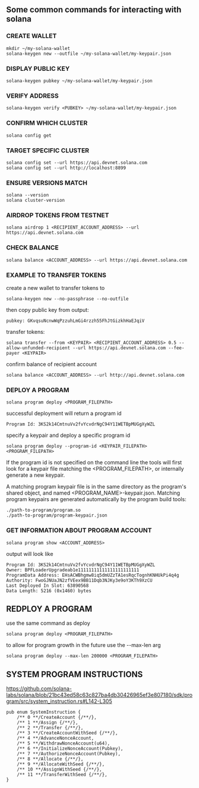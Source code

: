 
## Some common commands for interacting with solana

### CREATE WALLET
```
mkdir ~/my-solana-wallet
solana-keygen new --outfile ~/my-solana-wallet/my-keypair.json
```

### DISPLAY PUBLIC KEY
```
solana-keygen pubkey ~/my-solana-wallet/my-keypair.json
```

### VERIFY ADDRESS
```
solana-keygen verify <PUBKEY> ~/my-solana-wallet/my-keypair.json
```

### CONFIRM WHICH CLUSTER
```
solana config get
```

### TARGET SPECIFIC CLUSTER
```
solana config set --url https://api.devnet.solana.com
solana config set --url http://localhost:8899
```

### ENSURE VERSIONS MATCH
```
solana --version
solana cluster-version
```

### AIRDROP TOKENS FROM TESTNET
```
solana airdrop 1 <RECIPIENT_ACCOUNT_ADDRESS> --url https://api.devnet.solana.com
```

### CHECK BALANCE
```
solana balance <ACCOUNT_ADDRESS> --url https://api.devnet.solana.com
```

### EXAMPLE TO TRANSFER TOKENS
create a new wallet to transfer tokens to
```
solana-keygen new --no-passphrase --no-outfile
```
then copy public key from output:
```
pubkey: GKvqsuNcnwWqPzzuhLmGi4rzzh55FhJtGizkhHaEJqiV
```
transfer tokens:
```
solana transfer --from <KEYPAIR> <RECIPIENT_ACCOUNT_ADDRESS> 0.5 --allow-unfunded-recipient --url https://api.devnet.solana.com --fee-payer <KEYPAIR>
```
confirm balance of recipient account
```
solana balance <ACCOUNT_ADDRESS> --url http://api.devnet.solana.com
```

### DEPLOY A PROGRAM
```
solana program deploy <PROGRAM_FILEPATH>
```
successful deployment will return a program id
```
Program Id: 3KS2k14CmtnuVv2fvYcvdrNgC94Y11WETBpMUGgXyWZL
```
specify a keypair and deploy a specific program id
```
solana program deploy --program-id <KEYPAIR_FILEPATH> <PROGRAM_FILEPATH>
```
If the program id is not specified on the command line the tools will first look for a keypair file matching the <PROGRAM_FILEPATH>, or internally generate a new keypair.

A matching program keypair file is in the same directory as the program's shared object, and named <PROGRAM_NAME>-keypair.json. Matching program keypairs are generated automatically by the program build tools:
```
./path-to-program/program.so
./path-to-program/program-keypair.json
```

### GET INFORMATION ABOUT PROGRAM ACCOUNT
```
solana program show <ACCOUNT_ADDRESS>
```
output will look like
```
Program Id: 3KS2k14CmtnuVv2fvYcvdrNgC94Y11WETBpMUGgXyWZL
Owner: BPFLoaderUpgradeab1e11111111111111111111111
ProgramData Address: EHsACWBhgmw8iq5dmUZzTA1esRqcTognhKNHUkPi4q4g
Authority: FwoGJNUaJN2zfVEex9BB11Dqb3NJKy3e9oY3KTh9XzCU
Last Deployed In Slot: 63890568
Data Length: 5216 (0x1460) bytes
```

## REDPLOY A PROGRAM
use the same command as deploy
```
solana program deploy <PROGRAM_FILEPATH>
```
to allow for program growth in the future use the --max-len arg
```
solana program deploy --max-len 200000 <PROGRAM_FILEPATH>
```

## SYSTEM PROGRAM INSTRUCTIONS
https://github.com/solana-labs/solana/blob/21bc43ed58c63c827ba4db30426965ef3e807180/sdk/program/src/system_instruction.rs#L142-L305 
```
pub enum SystemInstruction {
    /** 0 **/CreateAccount {/**/},
    /** 1 **/Assign {/**/},
    /** 2 **/Transfer {/**/},
    /** 3 **/CreateAccountWithSeed {/**/},
    /** 4 **/AdvanceNonceAccount,
    /** 5 **/WithdrawNonceAccount(u64),
    /** 6 **/InitializeNonceAccount(Pubkey),
    /** 7 **/AuthorizeNonceAccount(Pubkey),
    /** 8 **/Allocate {/**/},
    /** 9 **/AllocateWithSeed {/**/},
    /** 10 **/AssignWithSeed {/**/},
    /** 11 **/TransferWithSeed {/**/},
}
```